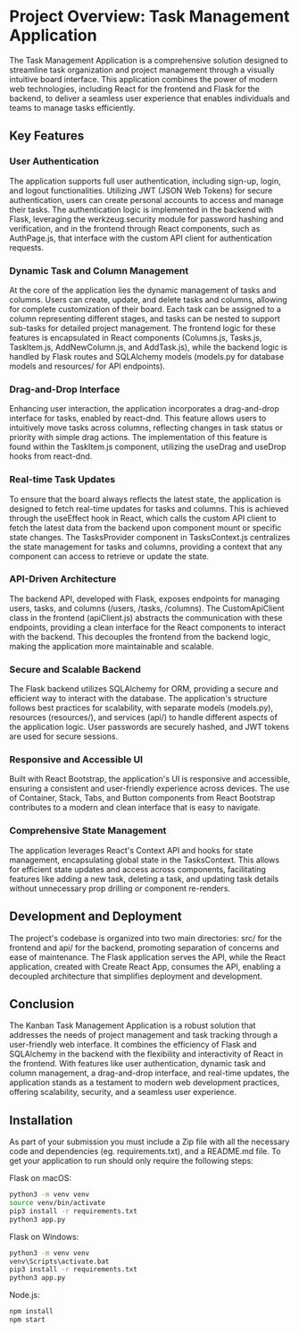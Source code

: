 # Project Overview: Task Management Application

The Task Management Application is a comprehensive solution designed to streamline task organization and project management through a visually intuitive board interface. This application combines the power of modern web technologies, including React for the frontend and Flask for the backend, to deliver a seamless user experience that enables individuals and teams to manage tasks efficiently.

## Key Features
### User Authentication
The application supports full user authentication, including sign-up, login, and logout functionalities. Utilizing JWT (JSON Web Tokens) for secure authentication, users can create personal accounts to access and manage their tasks. The authentication logic is implemented in the backend with Flask, leveraging the werkzeug.security module for password hashing and verification, and in the frontend through React components, such as AuthPage.js, that interface with the custom API client for authentication requests.

### Dynamic Task and Column Management

At the core of the application lies the dynamic management of tasks and columns. Users can create, update, and delete tasks and columns, allowing for complete customization of their board. Each task can be assigned to a column representing different stages, and tasks can be nested to support sub-tasks for detailed project management. The frontend logic for these features is encapsulated in React components (Columns.js, Tasks.js, TaskItem.js, AddNewColumn.js, and AddTask.js), while the backend logic is handled by Flask routes and SQLAlchemy models (models.py for database models and resources/ for API endpoints).

### Drag-and-Drop Interface

Enhancing user interaction, the application incorporates a drag-and-drop interface for tasks, enabled by react-dnd. This feature allows users to intuitively move tasks across columns, reflecting changes in task status or priority with simple drag actions. The implementation of this feature is found within the TaskItem.js component, utilizing the useDrag and useDrop hooks from react-dnd.

### Real-time Task Updates

To ensure that the board always reflects the latest state, the application is designed to fetch real-time updates for tasks and columns. This is achieved through the useEffect hook in React, which calls the custom API client to fetch the latest data from the backend upon component mount or specific state changes. The TasksProvider component in TasksContext.js centralizes the state management for tasks and columns, providing a context that any component can access to retrieve or update the state.

### API-Driven Architecture
The backend API, developed with Flask, exposes endpoints for managing users, tasks, and columns (/users, /tasks, /columns). The CustomApiClient class in the frontend (apiClient.js) abstracts the communication with these endpoints, providing a clean interface for the React components to interact with the backend. This decouples the frontend from the backend logic, making the application more maintainable and scalable.

### Secure and Scalable Backend
The Flask backend utilizes SQLAlchemy for ORM, providing a secure and efficient way to interact with the database. The application's structure follows best practices for scalability, with separate models (models.py), resources (resources/), and services (api/) to handle different aspects of the application logic. User passwords are securely hashed, and JWT tokens are used for secure sessions.

### Responsive and Accessible UI

Built with React Bootstrap, the application's UI is responsive and accessible, ensuring a consistent and user-friendly experience across devices. The use of Container, Stack, Tabs, and Button components from React Bootstrap contributes to a modern and clean interface that is easy to navigate.

### Comprehensive State Management

The application leverages React's Context API and hooks for state management, encapsulating global state in the TasksContext. This allows for efficient state updates and access across components, facilitating features like adding a new task, deleting a task, and updating task details without unnecessary prop drilling or component re-renders.

## Development and Deployment

The project's codebase is organized into two main directories: src/ for the frontend and api/ for the backend, promoting separation of concerns and ease of maintenance. The Flask application serves the API, while the React application, created with Create React App, consumes the API, enabling a decoupled architecture that simplifies deployment and development.

## Conclusion
The Kanban Task Management Application is a robust solution that addresses the needs of project management and task tracking through a user-friendly web interface. It combines the efficiency of Flask and SQLAlchemy in the backend with the flexibility and interactivity of React in the frontend. With features like user authentication, dynamic task and column management, a drag-and-drop interface, and real-time updates, the application stands as a testament to modern web development practices, offering scalability, security, and a seamless user experience.


## Installation
As part of your submission you must include a Zip file with all the necessary code and dependencies (eg. requirements.txt), and a README.md file. To get your application to run should only require the following steps:

Flask on macOS:

```bash
python3 -m venv venv
source venv/bin/activate
pip3 install -r requirements.txt
python3 app.py
```

Flask on Windows:

```bash
python3 -m venv venv
venv\Scripts\activate.bat
pip3 install -r requirements.txt
python3 app.py
```

Node.js:

```bash
npm install
npm start
```
